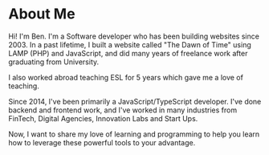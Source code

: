 # About Me

Hi! I'm Ben. I'm a Software developer who has been building websites since 2003. In a past lifetime, I built a website called "The Dawn of Time" using LAMP (PHP) and JavaScript, and did many years of freelance work after graduating from University.

I also worked abroad teaching ESL for 5 years which gave me a love of teaching.

Since 2014, I've been primarily a JavaScript/TypeScript developer. I've done backend and frontend work, and I've worked in many industries from FinTech, Digital Agencies, Innovation Labs and Start Ups.

Now, I want to share my love of learning and programming to help you learn how to leverage these powerful tools to your advantage.
